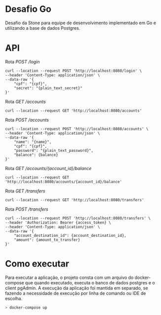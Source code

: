# Desafio Go


Desafio da Stone para equipe de desenvolvimento implementado em Go e utilizando a base de dados Postgres.

# API

Rota *POST /login*

```
curl --location --request POST 'http://localhost:8080/login' \
--header 'Content-Type: application/json' \
--data-raw '{
    "cpf": "{cpf}",
    "secret": "{plain_text_secret}"
}'
```

Rota *GET /accounts*

```
curl --location --request GET 'http://localhost:8080/accounts'
```

Rota *POST /accounts*
```
curl --location --request POST 'http://localhost:8080/accounts' \
--header 'Content-Type: application/json' \
--data-raw '{
    "name": "{name}",
    "cpf": "{cpf}",
    "password": "{plain_text_password}",
    "balance": {balance}
}'
```

Rota *GET /accounts/{account_id}/balance*
```
curl --location --request GET 'http://localhost:8080/accounts/{account_id}/balance' 
```

Rota *GET /transfers*

```
curl --location --request GET 'http://localhost:8080/transfers'
```

Rota *POST /transfers*

```
curl --location --request POST 'http://localhost:8080/transfers' \
--header 'Authorization: Bearer {access_token} \
--header 'Content-Type: application/json' \
--data-raw '{
    "account_destination_id": {account_destination_id},
    "amount": {amount_to_transfer}
}'
```


# Como executar

Para executar a aplicação, o projeto consta com um arquivo do docker-compose que quando executado, executa o banco de dados postgres e o client pgAdmin.
A execução da aplicação foi mantida em separado, se fazendo a necessidade de execução por linha de comando ou IDE de escolha.

```bash
> docker-compose up
 ```